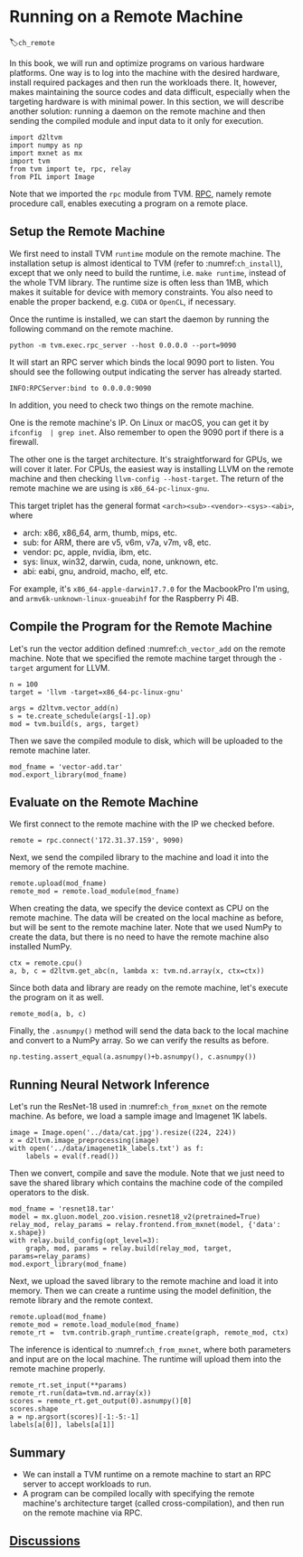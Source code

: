 # Running on a Remote Machine
:label:`ch_remote`

In this book, we will run and optimize programs on various hardware platforms. One way is to log into the machine with the desired hardware, install required packages and then run the workloads there. It, however, makes maintaining the source codes and data difficult, especially when the targeting hardware is with minimal power. In this section, we will describe another solution: running a daemon on the remote machine and then sending the compiled module and input data to it only for execution.

```{.python .input  n=1}
import d2ltvm
import numpy as np
import mxnet as mx
import tvm
from tvm import te, rpc, relay
from PIL import Image
```

Note that we imported the `rpc` module from TVM. [RPC](https://en.wikipedia.org/wiki/Remote_procedure_call), namely remote procedure call, enables executing a program on a remote place.

## Setup the Remote Machine

We first need to install TVM `runtime` module on the remote machine. The installation setup is almost identical to TVM (refer to :numref:`ch_install`), except that we only need to build the runtime, i.e. `make runtime`, instead of the whole TVM library. The runtime size is often less than 1MB, which makes it suitable for device with memory constraints. You also need to enable the proper backend, e.g. `CUDA` or `OpenCL`, if necessary.

Once the runtime is installed, we can start the daemon by running the following command on the remote machine.

`python -m tvm.exec.rpc_server --host 0.0.0.0 --port=9090`

It will start an RPC server which binds the local 9090 port to listen. You should see the following output indicating the server has already started.

`INFO:RPCServer:bind to 0.0.0.0:9090`

In addition, you need to check two things on the remote machine.

One is the remote machine's IP. On Linux or macOS, you can get it by `ifconfig  | grep inet`. Also remember to open the 9090 port if there is a firewall.

The other one is the target architecture. It's straightforward for GPUs, we will cover it later. For CPUs, the easiest way is installing LLVM on the remote machine and then checking `llvm-config --host-target`. The return of the remote machine we are using is `x86_64-pc-linux-gnu`.

This target triplet has the general format `<arch><sub>-<vendor>-<sys>-<abi>`, where

- arch: x86, x86_64, arm, thumb, mips, etc.
- sub: for ARM, there are v5, v6m, v7a, v7m, v8, etc.
- vendor: pc, apple, nvidia, ibm, etc.
- sys: linux, win32, darwin, cuda, none, unknown, etc.
- abi: eabi, gnu, android, macho, elf, etc.

For example, it's `x86_64-apple-darwin17.7.0` for the MacbookPro I'm using, and `armv6k-unknown-linux-gnueabihf` for the Raspberry Pi 4B.


## Compile the Program for the Remote Machine

Let's run the vector addition defined :numref:`ch_vector_add` on the remote machine. Note that we specified the remote machine target through the `-target` argument for LLVM.

```{.python .input  n=2}
n = 100
target = 'llvm -target=x86_64-pc-linux-gnu'

args = d2ltvm.vector_add(n)
s = te.create_schedule(args[-1].op)
mod = tvm.build(s, args, target)
```

Then we save the compiled module to disk, which will be uploaded to the remote machine later.

```{.python .input  n=3}
mod_fname = 'vector-add.tar'
mod.export_library(mod_fname)
```

## Evaluate on the Remote Machine

We first connect to the remote machine with the IP we checked before.

```{.python .input  n=4}
remote = rpc.connect('172.31.37.159', 9090)
```

Next, we send the compiled library to the machine and load it into the memory of the remote machine.

```{.python .input  n=5}
remote.upload(mod_fname)
remote_mod = remote.load_module(mod_fname)
```

When creating the data, we specify the device context as CPU on the remote machine. The data will be created on the local machine as before, but will be sent to the remote machine later. Note that we used NumPy to create the data, but there is no need to have the remote machine also installed NumPy.

```{.python .input  n=19}
ctx = remote.cpu()
a, b, c = d2ltvm.get_abc(n, lambda x: tvm.nd.array(x, ctx=ctx))
```

Since both data and library are ready on the remote machine, let's execute the program on it as well.

```{.python .input  n=26}
remote_mod(a, b, c)
```

Finally, the `.asnumpy()` method will send the data back to the local machine and convert to a NumPy array. So we can verify the results as before.

```{.python .input}
np.testing.assert_equal(a.asnumpy()+b.asnumpy(), c.asnumpy())
```

## Running Neural Network Inference

Let's run the ResNet-18 used in :numref:`ch_from_mxnet` on the remote machine. As before, we load a sample image and Imagenet 1K labels.

```{.python .input  n=9}
image = Image.open('../data/cat.jpg').resize((224, 224))
x = d2ltvm.image_preprocessing(image)
with open('../data/imagenet1k_labels.txt') as f:
    labels = eval(f.read())
```

Then we convert, compile and save the module. Note that we just need to save the shared library which contains the machine code of the compiled operators to the disk.

```{.python .input  n=10}
mod_fname = 'resnet18.tar'
model = mx.gluon.model_zoo.vision.resnet18_v2(pretrained=True)
relay_mod, relay_params = relay.frontend.from_mxnet(model, {'data': x.shape})
with relay.build_config(opt_level=3):
    graph, mod, params = relay.build(relay_mod, target, params=relay_params)
mod.export_library(mod_fname)

```

Next, we upload the saved library to the remote machine and load it into memory. Then we can create a runtime using the model definition, the remote library and the remote context.

```{.python .input  n=14}
remote.upload(mod_fname)
remote_mod = remote.load_module(mod_fname)
remote_rt =  tvm.contrib.graph_runtime.create(graph, remote_mod, ctx)

```

The inference is identical to :numref:`ch_from_mxnet`, where both parameters and input are on the local machine. The runtime will upload them into the remote machine properly.

```{.python .input  n=15}
remote_rt.set_input(**params)
remote_rt.run(data=tvm.nd.array(x))
scores = remote_rt.get_output(0).asnumpy()[0]
scores.shape
a = np.argsort(scores)[-1:-5:-1]
labels[a[0]], labels[a[1]]
```

## Summary

- We can install a TVM runtime on a remote machine to start an RPC server to accept workloads to run.
- A program can be compiled locally with specifying the remote machine's architecture target (called cross-compilation), and then run on the remote machine via RPC.

## [Discussions](https://discuss.tvm.ai/t/getting-started-running-on-a-remote-machine/4709)
